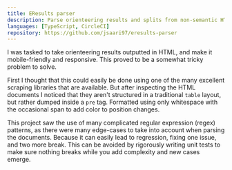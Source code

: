 ```yaml
---
title: EResults parser
description: Parse orienteering results and splits from non-semantic HTML into easy-to-consume JSON data and deploy to Google Cloud as a serverless Cloud Function.
languages: [TypeScript, CircleCI]
repository: https://github.com/jsaari97/eresults-parser
---
```


I was tasked to take orienteering results outputted in HTML, and make it mobile-friendly and responsive.
This proved to be a somewhat tricky problem to solve.

First I thought that this could easily be done using one of the many excellent scraping libraries that are available. But after inspecting
the HTML documents I noticed that they aren't structured in a traditional `table` layout, but rather dumped inside a `pre` tag. Formatted
using only whitespace with the occasional span to add color to position changes.

This project saw the use of many complicated regular expression (regex) patterns, as there were many edge-cases to take into account
when parsing the documents. Because it can easily lead to regression, fixing one issue, and two more break. This can be avoided by rigorously
writing unit tests to make sure nothing breaks while you add complexity and new cases emerge.